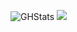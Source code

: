 
<div style="display: flex;">
  
![GHStats](https://github-readme-stats.vercel.app/api?username=d-sanderson&count_private=&true&show_icons=true&theme=tokyonight)
  <img src="https://github-readme-stats.vercel.app/api/top-langs/?username=d-sanderson&layout=compact&langs_count=6&title_color=70a4fc&text_color=37b5a7&bg_color=1a1b27" />
<div>
<!--
**dsanderson90/dsanderson90** is a ✨ _special_ ✨ repository because its `README.md` (this file) appears on your GitHub profile.

Here are some ideas to get you started:

- 🔭 I’m currently working ...
- 📫 How to reach me: ![Twitter](https://twitter.com/_dsanderson)
- 👯 I’m looking to collaborate on ...
- 🤔 I’m looking for help with ...
- 💬 Ask me about ...
- 📫 How to reach me: ...
- 😄 Pronouns: ...
- ⚡ Fun fact: ...
-->
